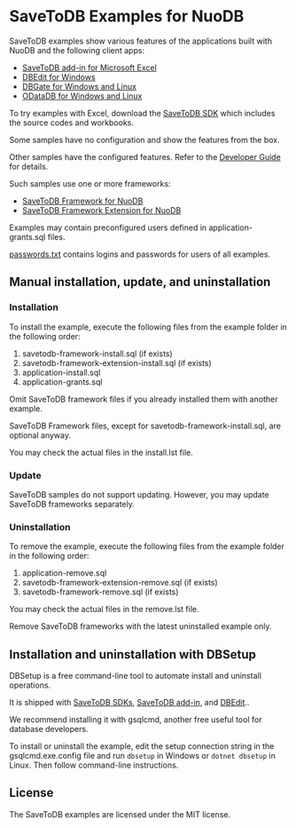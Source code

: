 # SaveToDB Examples for NuoDB

SaveToDB examples show various features of the applications built with NuoDB and the following client apps:

- [SaveToDB add-in for Microsoft Excel](https://www.savetodb.com/savetodb.htm)
- [DBEdit for Windows](https://www.savetodb.com/dbedit.htm)
- [DBGate for Windows and Linux](https://www.savetodb.com/dbgate.htm)
- [ODataDB for Windows and Linux](https://www.savetodb.com/odatadb.htm)

To try examples with Excel, download the [SaveToDB SDK](https://www.savetodb.com/download.htm) which includes the source codes and workbooks.

Some samples have no configuration and show the features from the box.

Other samples have the configured features. Refer to the [Developer Guide](https://www.savetodb.com/dev-guide/getting-started.htm) for details.

Such samples use one or more frameworks:

- [SaveToDB Framework for NuoDB](https://github.com/savetodb/savetodb-framework-for-nuodb)
- [SaveToDB Framework Extension for NuoDB](https://github.com/savetodb/savetodb-framework-extension-for-nuodb)

Examples may contain preconfigured users defined in application-grants.sql files.

[passwords.txt](passwords.txt) contains logins and passwords for users of all examples.


## Manual installation, update, and uninstallation

### Installation

To install the example, execute the following files from the example folder in the following order:

1. savetodb-framework-install.sql (if exists)
2. savetodb-framework-extension-install.sql (if exists)
3. application-install.sql
4. application-grants.sql

Omit SaveToDB framework files if you already installed them with another example.

SaveToDB Framework files, except for savetodb-framework-install.sql, are optional anyway.

You may check the actual files in the install.lst file.

### Update

SaveToDB samples do not support updating. However, you may update SaveToDB frameworks separately.

### Uninstallation

To remove the example, execute the following files from the example folder in the following order:

1. application-remove.sql
2. savetodb-framework-extension-remove.sql (if exists)
3. savetodb-framework-remove.sql (if exists)

You may check the actual files in the remove.lst file.

Remove SaveToDB frameworks with the latest uninstalled example only.


## Installation and uninstallation with DBSetup

DBSetup is a free command-line tool to automate install and uninstall operations.

It is shipped with [SaveToDB SDKs](https://www.savetodb.com/download.htm), [SaveToDB add-in](https://www.savetodb.com/savetodb.htm), and [DBEdit](https://www.savetodb.com/dbedit.htm)..

We recommend installing it with gsqlcmd, another free useful tool for database developers.

To install or uninstall the example, edit the setup connection string in the gsqlcmd.exe.config file and run `dbsetup` in Windows or `dotnet dbsetup` in Linux. Then follow command-line instructions.


## License

The SaveToDB examples are licensed under the MIT license.

